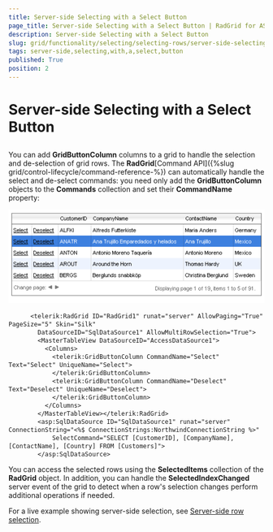 ```yaml
---
title: Server-side Selecting with a Select Button
page_title: Server-side Selecting with a Select Button | RadGrid for ASP.NET AJAX Documentation
description: Server-side Selecting with a Select Button
slug: grid/functionality/selecting/selecting-rows/server-side-selecting-with-a-select-button
tags: server-side,selecting,with,a,select,button
published: True
position: 2
---
```


# Server-side Selecting with a Select Button



## 

You can add **GridButtonColumn** columns to a grid to handle the selection and de-selection of grid rows. The **RadGrid**[Command API]({%slug grid/control-lifecycle/command-reference-%}) can automatically handle the select and de-select commands: you need only add the **GridButtonColumn** objects to the **Commands** collection and set their **CommandName** property:

![](images/SelectButtonColumns.png)

````ASP.NET
	  <telerik:RadGrid ID="RadGrid1" runat="server" AllowPaging="True" PageSize="5" Skin="Silk"
	    DataSourceID="SqlDataSource1" AllowMultiRowSelection="True">
	    <MasterTableView DataSourceID="AccessDataSource1">
	      <Columns>
	        <telerik:GridButtonColumn CommandName="Select" Text="Select" UniqueName="Select">
	        </telerik:GridButtonColumn>
	        <telerik:GridButtonColumn CommandName="Deselect" Text="Deselect" UniqueName="Deselect">
	        </telerik:GridButtonColumn>
	      </Columns>
	    </MasterTableView></telerik:RadGrid>
	    <asp:SqlDataSource ID="SqlDataSource1" runat="server" ConnectionString="<%$ ConnectionStrings:NorthwindConnectionString %>"
	        SelectCommand="SELECT [CustomerID], [CompanyName], [ContactName], [Country] FROM [Customers]">
	    </asp:SqlDataSource>
````



You can access the selected rows using the **SelectedItems** collection of the **RadGrid** object. In addition, you can handle the **SelectedIndexChanged** server event of the grid to detect when a row's selection changes perform additional operations if needed.

For a live example showing server-side selection, see [Server-side row selection](http://demos.telerik.com/aspnet-ajax/Grid/Examples/Programming/SelectRowWithCheckBox/DefaultCS.aspx).
